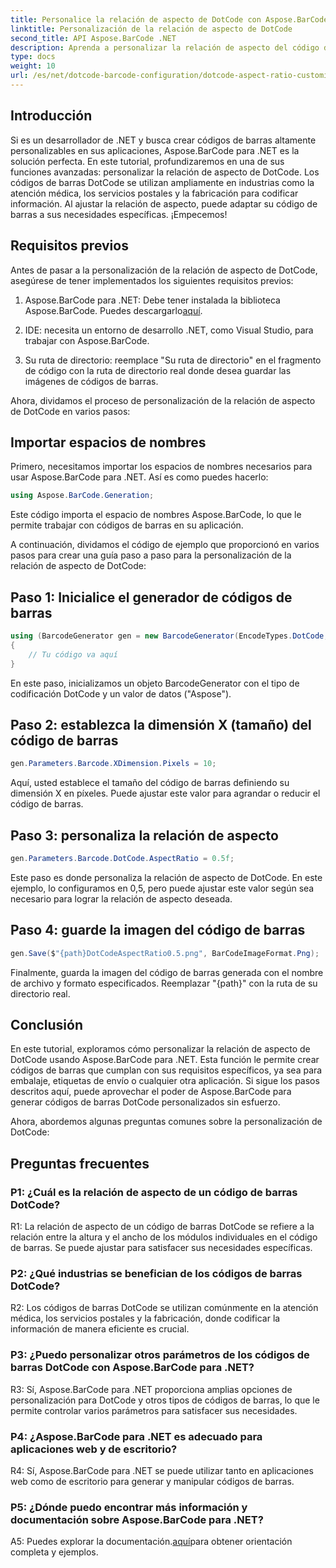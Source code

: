 ```yaml
---
title: Personalice la relación de aspecto de DotCode con Aspose.BarCode para .NET
linktitle: Personalización de la relación de aspecto de DotCode
second_title: API Aspose.BarCode .NET
description: Aprenda a personalizar la relación de aspecto del código de barras DotCode utilizando Aspose.BarCode para .NET. Cree códigos de barras personalizados para sus aplicaciones sin esfuerzo.
type: docs
weight: 10
url: /es/net/dotcode-barcode-configuration/dotcode-aspect-ratio-customization/
---
```

## Introducción

Si es un desarrollador de .NET y busca crear códigos de barras altamente personalizables en sus aplicaciones, Aspose.BarCode para .NET es la solución perfecta. En este tutorial, profundizaremos en una de sus funciones avanzadas: personalizar la relación de aspecto de DotCode. Los códigos de barras DotCode se utilizan ampliamente en industrias como la atención médica, los servicios postales y la fabricación para codificar información. Al ajustar la relación de aspecto, puede adaptar su código de barras a sus necesidades específicas. ¡Empecemos!

## Requisitos previos

Antes de pasar a la personalización de la relación de aspecto de DotCode, asegúrese de tener implementados los siguientes requisitos previos:

1.  Aspose.BarCode para .NET: Debe tener instalada la biblioteca Aspose.BarCode. Puedes descargarlo[aquí](https://releases.aspose.com/barcode/net/).

2. IDE: necesita un entorno de desarrollo .NET, como Visual Studio, para trabajar con Aspose.BarCode.

3. Su ruta de directorio: reemplace "Su ruta de directorio" en el fragmento de código con la ruta de directorio real donde desea guardar las imágenes de códigos de barras.

Ahora, dividamos el proceso de personalización de la relación de aspecto de DotCode en varios pasos:

## Importar espacios de nombres

Primero, necesitamos importar los espacios de nombres necesarios para usar Aspose.BarCode para .NET. Así es como puedes hacerlo:

```csharp
using Aspose.BarCode.Generation;
```

Este código importa el espacio de nombres Aspose.BarCode, lo que le permite trabajar con códigos de barras en su aplicación.

A continuación, dividamos el código de ejemplo que proporcionó en varios pasos para crear una guía paso a paso para la personalización de la relación de aspecto de DotCode:

## Paso 1: Inicialice el generador de códigos de barras

```csharp
using (BarcodeGenerator gen = new BarcodeGenerator(EncodeTypes.DotCode, "Aspose"))
{
    // Tu código va aquí
}
```

En este paso, inicializamos un objeto BarcodeGenerator con el tipo de codificación DotCode y un valor de datos ("Aspose").

## Paso 2: establezca la dimensión X (tamaño) del código de barras

```csharp
gen.Parameters.Barcode.XDimension.Pixels = 10;
```

Aquí, usted establece el tamaño del código de barras definiendo su dimensión X en píxeles. Puede ajustar este valor para agrandar o reducir el código de barras.

## Paso 3: personaliza la relación de aspecto

```csharp
gen.Parameters.Barcode.DotCode.AspectRatio = 0.5f;
```

Este paso es donde personaliza la relación de aspecto de DotCode. En este ejemplo, lo configuramos en 0,5, pero puede ajustar este valor según sea necesario para lograr la relación de aspecto deseada.

## Paso 4: guarde la imagen del código de barras

```csharp
gen.Save($"{path}DotCodeAspectRatio0.5.png", BarCodeImageFormat.Png);
```

Finalmente, guarda la imagen del código de barras generada con el nombre de archivo y formato especificados. Reemplazar "{path}" con la ruta de su directorio real.

## Conclusión

En este tutorial, exploramos cómo personalizar la relación de aspecto de DotCode usando Aspose.BarCode para .NET. Esta función le permite crear códigos de barras que cumplan con sus requisitos específicos, ya sea para embalaje, etiquetas de envío o cualquier otra aplicación. Si sigue los pasos descritos aquí, puede aprovechar el poder de Aspose.BarCode para generar códigos de barras DotCode personalizados sin esfuerzo.

Ahora, abordemos algunas preguntas comunes sobre la personalización de DotCode:

## Preguntas frecuentes

### P1: ¿Cuál es la relación de aspecto de un código de barras DotCode?

R1: La relación de aspecto de un código de barras DotCode se refiere a la relación entre la altura y el ancho de los módulos individuales en el código de barras. Se puede ajustar para satisfacer sus necesidades específicas.

### P2: ¿Qué industrias se benefician de los códigos de barras DotCode?

R2: Los códigos de barras DotCode se utilizan comúnmente en la atención médica, los servicios postales y la fabricación, donde codificar la información de manera eficiente es crucial.

### P3: ¿Puedo personalizar otros parámetros de los códigos de barras DotCode con Aspose.BarCode para .NET?

R3: Sí, Aspose.BarCode para .NET proporciona amplias opciones de personalización para DotCode y otros tipos de códigos de barras, lo que le permite controlar varios parámetros para satisfacer sus necesidades.

### P4: ¿Aspose.BarCode para .NET es adecuado para aplicaciones web y de escritorio?

R4: Sí, Aspose.BarCode para .NET se puede utilizar tanto en aplicaciones web como de escritorio para generar y manipular códigos de barras.

### P5: ¿Dónde puedo encontrar más información y documentación sobre Aspose.BarCode para .NET?

 A5: Puedes explorar la documentación.[aquí](https://reference.aspose.com/barcode/net/)para obtener orientación completa y ejemplos.